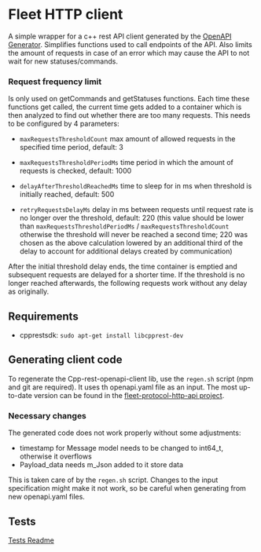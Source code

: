 # Fleet HTTP client

A simple wrapper for a c++ rest API client generated by the [OpenAPI Generator](https://openapi-generator.tech). Simplifies functions used to call endpoints of the API. Also limits the amount of requests in case of an error which may cause the API to not wait for new statuses/commands. 

### Request frequency limit

Is only used on getCommands and getStatuses functions. Each time these functions get called, the current time gets added to a container which is then analyzed to find out whether there are too many requests. This needs to be configured by 4 parameters:

- `maxRequestsThresholdCount` max amount of allowed requests in the specified time period, default: 3

- `maxRequestsThresholdPeriodMs` time period in which the amount of requests is checked, default: 1000

- `delayAfterThresholdReachedMs` time to sleep for in ms when threshold is initially reached, default: 500

- `retryRequestsDelayMs` delay in ms between requests until request rate is no longer over the threshold, default: 220 (this value should be lower than `maxRequestsThresholdPeriodMs` / `maxRequestsThresholdCount` otherwise the threshold will never be reached a second time; 220 was chosen as the above calculation lowered by an additional third of the delay to account for additional delays created by communication)

After the initial threshold delay ends, the time container is emptied and subsequent requests are delayed for a shorter time. If the threshold is no longer reached afterwards, the following requests work without any delay as originally.

## Requirements

- cpprestsdk: `sudo apt-get install libcpprest-dev`

## Generating client code

To regenerate the Cpp-rest-openapi-client lib, use the `regen.sh` script (npm and git are required). It uses th openapi.yaml file as an input. The most up-to-date version can be found in the [fleet-protocol-http-api project](https://github.com/bringauto/fleet-protocol-http-api).

### Necessary changes

The generated code does not work properly without some adjustments:

- timestamp for Message model needs to be changed to int64_t, otherwise it overflows
- Payload_data needs m_Json added to it store data

This is taken care of by the `regen.sh` script. Changes to the input specification might make it not work, so be careful when generating from new openapi.yaml files.

## Tests

[Tests Readme](./test/README.md)